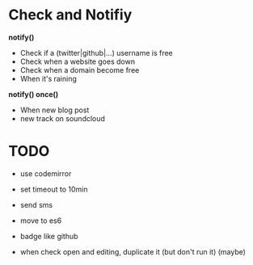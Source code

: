 # Check and Notifiy

__notify()__
- Check if a (twitter|github|...) username is free
- Check when a website goes down
- Check when a domain become free
- When it's raining

__notify() once()__

- When new blog post
- new track on soundcloud

# TODO

- use codemirror
- set timeout to 10min

- send sms
- move to es6
- badge like github
- when check open and editing, duplicate it (but don't run it) (maybe)
